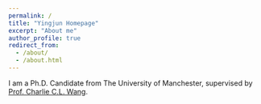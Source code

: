 ```yaml
---
permalink: /
title: "Yingjun Homepage"
excerpt: "About me"
author_profile: true
redirect_from: 
  - /about/
  - /about.html
---
```


I am a Ph.D. Candidate from The University of Manchester, supervised by [Prof. Charlie C.L. Wang](https://mewangcl.github.io/). 
